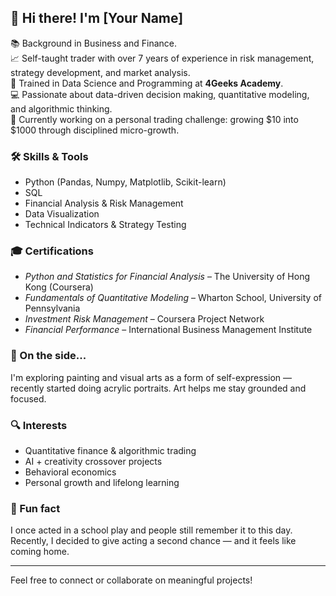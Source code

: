 ## 👋 Hi there! I'm [Your Name]

📚 Background in Business and Finance.  
📈 Self-taught trader with over 7 years of experience in risk management, strategy development, and market analysis.  
🧠 Trained in Data Science and Programming at **4Geeks Academy**.  
💻 Passionate about data-driven decision making, quantitative modeling, and algorithmic thinking.  
🎯 Currently working on a personal trading challenge: growing $10 into $1000 through disciplined micro-growth.

### 🛠️ Skills & Tools
- Python (Pandas, Numpy, Matplotlib, Scikit-learn)
- SQL
- Financial Analysis & Risk Management
- Data Visualization
- Technical Indicators & Strategy Testing

### 🎓 Certifications
- *Python and Statistics for Financial Analysis* – The University of Hong Kong (Coursera)  
- *Fundamentals of Quantitative Modeling* – Wharton School, University of Pennsylvania  
- *Investment Risk Management* – Coursera Project Network  
- *Financial Performance* – International Business Management Institute  

### 🎨 On the side...
I'm exploring painting and visual arts as a form of self-expression — recently started doing acrylic portraits. Art helps me stay grounded and focused.

### 🔍 Interests
- Quantitative finance & algorithmic trading  
- AI + creativity crossover projects  
- Behavioral economics  
- Personal growth and lifelong learning

### 🎉 Fun fact
I once acted in a school play and people still remember it to this day. Recently, I decided to give acting a second chance — and it feels like coming home.

---

Feel free to connect or collaborate on meaningful projects!
